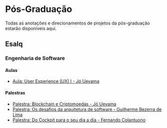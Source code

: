# Pós-Graduação
Todas as anotações e direcionamentos de projetos da pós-graduação estarão disponíveis aqui.

## Esalq
### Engenharia de Software
#### Aulas
* [Aula: User Experience (UX) I - Jó Ueyama](https://github.com/rafaelpeinado/pos-graduacao/tree/esalq/palestra-blockchain-e-criptomoedas)
#### Palestras
* [Palestra: Blockchain e Criptomoedas - Jó Ueyama](https://github.com/rafaelpeinado/pos-graduacao/tree/esalq/user-experience-ux)
* [Palestra: Os desafios da arquitetura de software - Guilherme Bezerra de Lima](https://github.com/rafaelpeinado/pos-graduacao/tree/esalq/palestra-os-desafios-da-arquitetura-de-software)
* [Palestra: Do Cockpit para o seu dia a dia - Fernando Colantuono](https://github.com/rafaelpeinado/pos-graduacao/tree/esalq/palestra-do-cockpit-para-o-seu-dia-a-dia)
